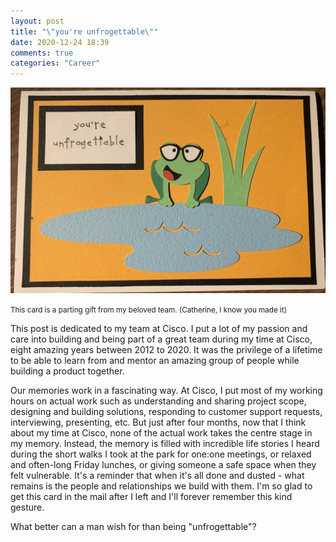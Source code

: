 ```yaml
---
layout: post
title: "\"you're unfrogettable\""
date: 2020-12-24 18:39
comments: true
categories: "Career"
---
```


![card](/images/CiscoCard.jpg)

<small>This card is a parting gift from my beloved team. (Catherine, I know you made it)</small>

This post is dedicated to my team at Cisco. I put a lot of my passion and care into building and being part of a great team during my time at Cisco, eight amazing years between 2012 to 2020. It was the privilege of a lifetime to be able to learn from and mentor an amazing group of people while building a product together.

Our memories work in a fascinating way. At Cisco, I put most of my working hours on actual work such as understanding and sharing project scope, designing and building solutions, responding to customer support requests, interviewing, presenting, etc. But just after four months, now that I think about my time at Cisco, none of the actual work takes the centre stage in my memory. Instead, the memory is filled with incredible life stories I heard during the short walks I took at the park for one:one meetings, or relaxed and often-long Friday lunches, or giving someone a safe space when they felt vulnerable. It's a reminder that when it's all done and dusted - what remains is the people and relationships we build with them. I'm so glad to get this card in the mail after I left and I'll forever remember this kind gesture. 

What better can a man wish for than being "unfrogettable"?
